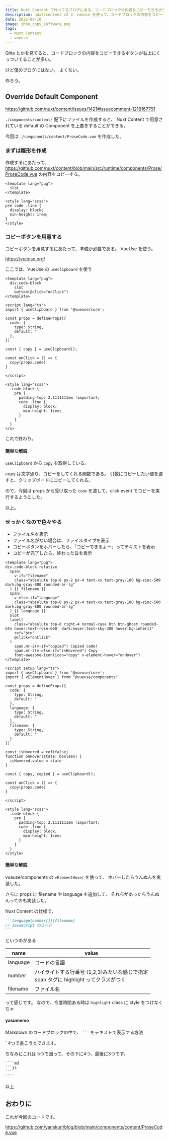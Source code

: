 ```yaml
---
title: Nuxt Content で作ってるブログにある、コードブロックの内容をコピーできるボタンを用意した
description: nuxt/content v2 と vueuse を使って、コードブロックの内容をコピーできるボタンを用意した
date: 2022-09-10
image: ihou_copy_software.png
tags:
  - Nuxt Content
  - vueuse
---
```


Qiita とかを見てると、コードブロックの内容をコピーできるボタンが右上にくっついてることが多い。

けど僕のブログにはない。
よくない。

作ろう。

## Override Default Component

https://github.com/nuxt/content/issues/1421#issuecomment-1218167791

`./components/content/` 配下にファイルを作成すると、
Nuxt Content で用意されている default の Component を上書きすることができる。

今回は
`./components/content/ProseCode.vue` を作成した。

### まずは雛形を作成

作成するにあたって、
https://github.com/nuxt/content/blob/main/src/runtime/components/Prose/ProseCode.vue の内容をコピーする。

```vue[./components/Prose/ProseCode.vue]
<template lang="pug">
  slot
</template>

<style lang="scss">
pre code .line {
  display: block;
  min-height: 1rem;
}
</style>
```

### コピーボタンを用意する

コピーボタンを用意するにあたって、準備が必要である。
VueUse を使う。

https://vueuse.org/

ここでは、VueUse の `useClipboard` を使う

```vue{1,2}[./components/Prose/ProseCode.vue]
<template lang="pug">
  div.code-block
    slot
    button(@click="onClick")
</template>

<script lang="ts">
import { useClipboard } from '@vueuse/core';

const props = defineProps({
  code: {
    type: String,
    default: ''
  },
})

const { copy } = useClipboard();

const onClick = () => {
  copy(props.code)
}

</script>

<style lang="scss">
  .code-block {
    pre {
      padding-top: 2.1111111em !important;
      code .line {
        display: block;
        min-height: 1rem;
      }
    }
  }
</s>
```

これで終わり。

#### 簡単な解説

`useClipboard` から `copy` を取得している。

copy は文字通り、コピーをしてくれる関数である。
引数にコピーしたい値を渡すと、クリップボードにコピーしてくれる。

ので、今回は props から受け取った `code` を渡して、click event でコピーを実行するようにした。

以上。

### せっかくなので色々やる

- ファイル名を表示
- ファイル名がない場合は、ファイルタイプを表示
- コピーボタンをホバーしたら、「コピーできるよー」ってテキストを表示
- コピーが完了したら、終わった旨を表示

```vue[./components/Prose/ProseCode.vue]
<template lang="pug">
div.code-block.relative
  span(
    v-if="filename"
    class="absolute top-0 py-2 px-4 text-xs text-gray-100 bg-zinc-500 dark:bg-gray-800 rounded-br-lg"
  ) {{ filename }}
  span(
    v-else-if="language"
    class="absolute top-0 py-2 px-4 text-xs text-gray-100 bg-zinc-500 dark:bg-gray-800 rounded-br-lg"
  ) {{ language }}
  slot
  label(
    class="absolute top-0 right-4 normal-case btn btn-ghost rounded-btn hover:text-rose-600  dark:hover:text-sky-300 hover:bg-inherit"
    ref='btn'
    @click="onClick"
  )
    span.mr-2(v-if="copied") Copied code!
    span.mr-2(v-else-if="isHovered") Copy
    font-awesome-icon(icon="copy" v-element-hover="onHover")
</template>

<script setup lang="ts">
import { useClipboard } from '@vueuse/core';
import { vElementHover } from "@vueuse/components"

const props = defineProps({
  code: {
    type: String,
    default: ''
  },
  language: {
    type: String,
    default: ''
  },
  filename: {
    type: String,
    default: ''
  }
})

const isHovered = ref(false)
function onHover(state: boolean) {
  isHovered.value = state
}

const { copy, copied } = useClipboard();

const onClick = () => {
  copy(props.code)
}

</script>

<style lang="scss">
  .code-block {
    pre {
      padding-top: 2.1111111em !important;
      code .line {
        display: block;
        min-height: 1rem;
      }
    }
  }
</style>
```

#### 簡単な解説

vueuse/components の `vElementHover` を使って、
ホバーしたらうんぬんを実装した。

さらに props に filename や language を追加して、
それらがあったらうんぬんってのも実装した。

Nuxt Content の仕様で、

````md
```language{number[]}[filename]
// JavaScript のコード
```
````

というのがある

name|value
---|---
language|コードの言語
number|ハイライトする行番号 {1,2,3}みたいな感じで指定<br>span タグに highlight ってクラスがつく
filename|ファイル名

って感じです。
なので、今度時間ある時は `highlight` class に style をつけなくちゃ

#### yasumemo

Markdown のコードブロックの中で、
`` ``` `` をテキストで表示する方法

` 4つで書こうとできます。

ちなみにこれは 5つで囲って、その下に4つ、最後に3つです。

`````
````md
```js
```
````
`````


以上

## おわりに

これが今回のコードです。

https://github.com/yanskun/blog/blob/main/components/content/ProseCode.vue
